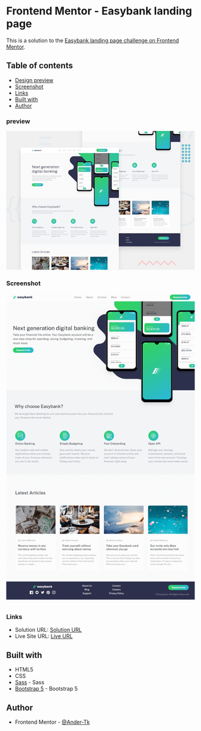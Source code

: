 # Frontend Mentor - Easybank landing page

This is a solution to the [Easybank landing page challenge on Frontend Mentor](https://www.frontendmentor.io/challenges/easybank-landing-page-WaUhkoDN). 

## Table of contents

- [Design preview](#preview)
- [Screenshot](#screenshot)
- [Links](#links)
- [Built with](#built-with)
- [Author](#author)

### preview

![Design preview for the Easybank landing page coding challenge](./design/desktop-preview.jpg)

### Screenshot

![Solution Screenshot](./design/desktop-screenshot.png)

### Links

- Solution URL: [Solution URL](https://github.com/Ander-Tk/Easybank)
- Live Site URL: [Live URL](https://ander-tk.github.io/Easybank/)

## Built with

- HTML5
- CSS 
- [Sass](https://sass-lang.com/) - Sass
- [Bootstrap 5](https://getbootstrap.com/) - Bootstrap 5

## Author

- Frontend Mentor - [@Ander-Tk](https://www.frontendmentor.io/profile/Ander-Tk)
